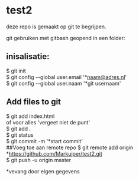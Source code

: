 # test2

deze repo is gemaakt op git te begrijpen.

git gebruiken met gitbash geopend in een folder:  
## inisalisatie:  
$ git init  
$ git config --global user.email '*naam@adres.nl'  
$ git config --global user.naam '*git usernaam'  
## Add files to git  
$ git add index.html  
of voor alles 'vergeet niet de punt'  
$ git add .  
$ git status  
$ git commit -m '*start commit'  
##Voeg toe aan remote repo
$ git remote add origin *https://github.com/Markuiper/test2.git  
$ git push -u origin master  

*vevang door eigen gegevens

